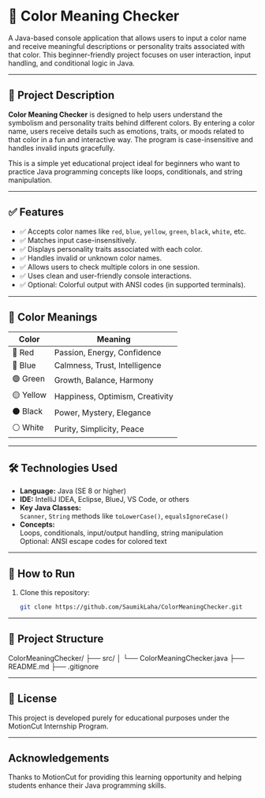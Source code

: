 # 🎨 Color Meaning Checker

A Java-based console application that allows users to input a color name and receive meaningful descriptions or personality traits associated with that color. This beginner-friendly project focuses on user interaction, input handling, and conditional logic in Java.

---

## 📖 Project Description

**Color Meaning Checker** is designed to help users understand the symbolism and personality traits behind different colors. By entering a color name, users receive details such as emotions, traits, or moods related to that color in a fun and interactive way. The program is case-insensitive and handles invalid inputs gracefully.

This is a simple yet educational project ideal for beginners who want to practice Java programming concepts like loops, conditionals, and string manipulation.

---

## ✅ Features

- ✅ Accepts color names like `red`, `blue`, `yellow`, `green`, `black`, `white`, etc.
- ✅ Matches input case-insensitively.
- ✅ Displays personality traits associated with each color.
- ✅ Handles invalid or unknown color names.
- ✅ Allows users to check multiple colors in one session.
- ✅ Uses clean and user-friendly console interactions.
- ✅ Optional: Colorful output with ANSI codes (in supported terminals).

---

## 🎯 Color Meanings

| Color  | Meaning                     |
|------|------------------------------|
| 🔴 Red   | Passion, Energy, Confidence |
| 🔵 Blue  | Calmness, Trust, Intelligence |
| 🟢 Green | Growth, Balance, Harmony   |
| 🟡 Yellow| Happiness, Optimism, Creativity |
| ⚫ Black | Power, Mystery, Elegance   |
| ⚪ White | Purity, Simplicity, Peace  |

---

## 🛠 Technologies Used

- **Language:** Java (SE 8 or higher)
- **IDE:** IntelliJ IDEA, Eclipse, BlueJ, VS Code, or others
- **Key Java Classes:**  
  `Scanner`, `String` methods like `toLowerCase()`, `equalsIgnoreCase()`
- **Concepts:**  
  Loops, conditionals, input/output handling, string manipulation  
  Optional: ANSI escape codes for colored text

---

## 🚀 How to Run

1. Clone this repository:
   ```bash
   git clone https://github.com/SaumikLaha/ColorMeaningChecker.git
---
## 📂 Project Structure
ColorMeaningChecker/
├── src/
│   └── ColorMeaningChecker.java
├── README.md
├── .gitignore

---

## 📜 License
This project is developed purely for educational purposes under the MotionCut Internship Program.

---
## Acknowledgements

Thanks to MotionCut for providing this learning opportunity and helping students enhance their Java programming skills.

